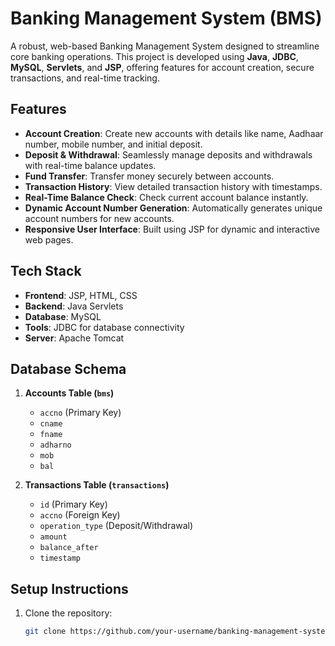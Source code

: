 # Banking Management System (BMS)

A robust, web-based Banking Management System designed to streamline core banking operations. This project is developed using **Java**, **JDBC**, **MySQL**, **Servlets**, and **JSP**, offering features for account creation, secure transactions, and real-time tracking.

## Features

- **Account Creation**: Create new accounts with details like name, Aadhaar number, mobile number, and initial deposit.
- **Deposit & Withdrawal**: Seamlessly manage deposits and withdrawals with real-time balance updates.
- **Fund Transfer**: Transfer money securely between accounts.
- **Transaction History**: View detailed transaction history with timestamps.
- **Real-Time Balance Check**: Check current account balance instantly.
- **Dynamic Account Number Generation**: Automatically generates unique account numbers for new accounts.
- **Responsive User Interface**: Built using JSP for dynamic and interactive web pages.

## Tech Stack

- **Frontend**: JSP, HTML, CSS
- **Backend**: Java Servlets
- **Database**: MySQL
- **Tools**: JDBC for database connectivity
- **Server**: Apache Tomcat

## Database Schema

1. **Accounts Table (`bms`)**
   - `accno` (Primary Key)
   - `cname`
   - `fname`
   - `adharno`
   - `mob`
   - `bal`

2. **Transactions Table (`transactions`)**
   - `id` (Primary Key)
   - `accno` (Foreign Key)
   - `operation_type` (Deposit/Withdrawal)
   - `amount`
   - `balance_after`
   - `timestamp`

## Setup Instructions

1. Clone the repository:
   ```bash
   git clone https://github.com/your-username/banking-management-system.git
